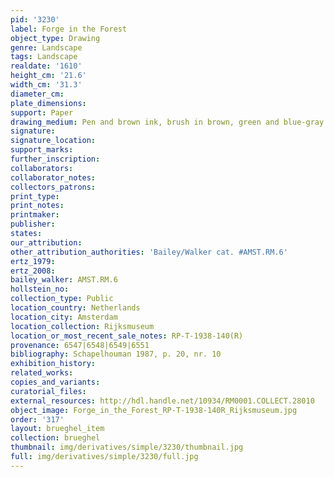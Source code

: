 ```yaml
---
pid: '3230'
label: Forge in the Forest
object_type: Drawing
genre: Landscape
tags: Landscape
realdate: '1610'
height_cm: '21.6'
width_cm: '31.3'
diameter_cm: 
plate_dimensions: 
support: Paper
drawing_medium: Pen and brown ink, brush in brown, green and blue-gray
signature: 
signature_location: 
support_marks: 
further_inscription: 
collaborators: 
collaborator_notes: 
collectors_patrons: 
print_type: 
print_notes: 
printmaker: 
publisher: 
states: 
our_attribution: 
other_attribution_authorities: 'Bailey/Walker cat. #AMST.RM.6'
ertz_1979: 
ertz_2008: 
bailey_walker: AMST.RM.6
hollstein_no: 
collection_type: Public
location_country: Netherlands
location_city: Amsterdam
location_collection: Rijksmuseum
location_or_most_recent_sale_notes: RP-T-1938-140(R)
provenance: 6547|6548|6549|6551
bibliography: Schapelhouman 1987, p. 20, nr. 10
exhibition_history: 
related_works: 
copies_and_variants: 
curatorial_files: 
external_resources: http://hdl.handle.net/10934/RM0001.COLLECT.28010
object_image: Forge_in_the_Forest_RP-T-1938-140R_Rijksmuseum.jpg
order: '317'
layout: brueghel_item
collection: brueghel
thumbnail: img/derivatives/simple/3230/thumbnail.jpg
full: img/derivatives/simple/3230/full.jpg
---
```

